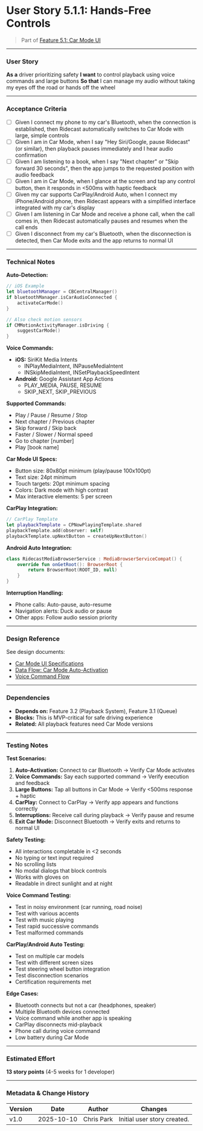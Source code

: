 # User Story 5.1.1: Hands-Free Controls

> Part of [Feature 5.1: Car Mode UI](../../../features/epic-5-car-mode/feature-5.1-car-mode-ui.md)

---

### User Story

**As a** driver prioritizing safety
**I want** to control playback using voice commands and large buttons
**So that** I can manage my audio without taking my eyes off the road or hands off the wheel

---

### Acceptance Criteria

- [ ] Given I connect my phone to my car's Bluetooth, when the connection is established, then Ridecast automatically switches to Car Mode with large, simple controls
- [ ] Given I am in Car Mode, when I say "Hey Siri/Google, pause Ridecast" (or similar), then playback pauses immediately and I hear audio confirmation
- [ ] Given I am listening to a book, when I say "Next chapter" or "Skip forward 30 seconds", then the app jumps to the requested position with audio feedback
- [ ] Given I am in Car Mode, when I glance at the screen and tap any control button, then it responds in <500ms with haptic feedback
- [ ] Given my car supports CarPlay/Android Auto, when I connect my iPhone/Android phone, then Ridecast appears with a simplified interface integrated with my car's display
- [ ] Given I am listening in Car Mode and receive a phone call, when the call comes in, then Ridecast automatically pauses and resumes when the call ends
- [ ] Given I disconnect from my car's Bluetooth, when the disconnection is detected, then Car Mode exits and the app returns to normal UI

---

### Technical Notes

**Auto-Detection:**
```swift
// iOS Example
let bluetoothManager = CBCentralManager()
if bluetoothManager.isCarAudioConnected {
    activateCarMode()
}

// Also check motion sensors
if CMMotionActivityManager.isDriving {
    suggestCarMode()
}
```

**Voice Commands:**
- **iOS:** SiriKit Media Intents
  - INPlayMediaIntent, INPauseMediaIntent
  - INSkipMediaIntent, INSetPlaybackSpeedIntent
- **Android:** Google Assistant App Actions
  - PLAY_MEDIA, PAUSE, RESUME
  - SKIP_NEXT, SKIP_PREVIOUS

**Supported Commands:**
- Play / Pause / Resume / Stop
- Next chapter / Previous chapter
- Skip forward / Skip back
- Faster / Slower / Normal speed
- Go to chapter [number]
- Play [book name]

**Car Mode UI Specs:**
- Button size: 80x80pt minimum (play/pause 100x100pt)
- Text size: 24pt minimum
- Touch targets: 20pt minimum spacing
- Colors: Dark mode with high contrast
- Max interactive elements: 5 per screen

**CarPlay Integration:**
```swift
// CarPlay Template
let playbackTemplate = CPNowPlayingTemplate.shared
playbackTemplate.add(observer: self)
playbackTemplate.upNextButton = createUpNextButton()
```

**Android Auto Integration:**
```kotlin
class RidecastMediaBrowserService : MediaBrowserServiceCompat() {
    override fun onGetRoot(): BrowserRoot {
        return BrowserRoot(ROOT_ID, null)
    }
}
```

**Interruption Handling:**
- Phone calls: Auto-pause, auto-resume
- Navigation alerts: Duck audio or pause
- Other apps: Follow audio session priority

---

### Design Reference

See design documents:
- [Car Mode UI Specifications](../../../3-design/CarModeUI.md)
- [Data Flow: Car Mode Auto-Activation](../../../4-tech/DataFlowDiagram.md#5-car-mode-auto-activation-flow)
- [Voice Command Flow](../../../4-tech/DataFlowDiagram.md#6-voice-command-flow)

---

### Dependencies

- **Depends on:** Feature 3.2 (Playback System), Feature 3.1 (Queue)
- **Blocks:** This is MVP-critical for safe driving experience
- **Related:** All playback features need Car Mode versions

---

### Testing Notes

**Test Scenarios:**

1. **Auto-Activation:** Connect to car Bluetooth → Verify Car Mode activates
2. **Voice Commands:** Say each supported command → Verify execution and feedback
3. **Large Buttons:** Tap all buttons in Car Mode → Verify <500ms response + haptic
4. **CarPlay:** Connect to CarPlay → Verify app appears and functions correctly
5. **Interruptions:** Receive call during playback → Verify pause and resume
6. **Exit Car Mode:** Disconnect Bluetooth → Verify exits and returns to normal UI

**Safety Testing:**
- All interactions completable in <2 seconds
- No typing or text input required
- No scrolling lists
- No modal dialogs that block controls
- Works with gloves on
- Readable in direct sunlight and at night

**Voice Command Testing:**
- Test in noisy environment (car running, road noise)
- Test with various accents
- Test with music playing
- Test rapid successive commands
- Test malformed commands

**CarPlay/Android Auto Testing:**
- Test on multiple car models
- Test with different screen sizes
- Test steering wheel button integration
- Test disconnection scenarios
- Certification requirements met

**Edge Cases:**

- Bluetooth connects but not a car (headphones, speaker)
- Multiple Bluetooth devices connected
- Voice command while another app is speaking
- CarPlay disconnects mid-playback
- Phone call during voice command
- Low battery during Car Mode

---

### Estimated Effort

**13 story points** (4-5 weeks for 1 developer)

---

### Metadata & Change History

| Version | Date       | Author     | Changes                     |
| ------- | ---------- | ---------- | --------------------------- |
| v1.0    | 2025-10-10 | Chris Park | Initial user story created. |
